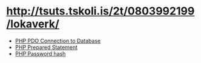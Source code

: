 # http://tsuts.tskoli.is/2t/0803992199/lokaverk/

* [PHP PDO Connection to Database](http://php.net/manual/en/ref.pdo-mysql.php)
* [PHP Prepared Statement](http://php.net/manual/en/mysqli.quickstart.prepared-statements.php)
* [PHP Password hash](http://php.net/manual/en/function.password-hash.php)
